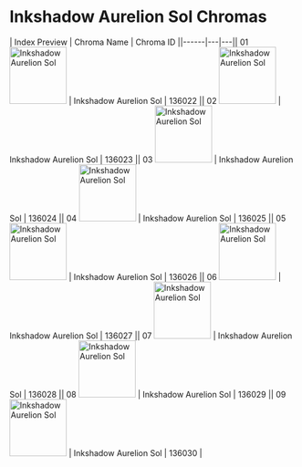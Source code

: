 # Inkshadow Aurelion Sol Chromas

| Index  Preview | Chroma Name | Chroma ID ||------|---|---|| 01  <img src='https://raw.communitydragon.org/latest/plugins/rcp-be-lol-game-data/global/default/v1/champion-chroma-images/136/136022.png' alt='Inkshadow Aurelion Sol' width='100'> | Inkshadow Aurelion Sol | 136022 || 02  <img src='https://raw.communitydragon.org/latest/plugins/rcp-be-lol-game-data/global/default/v1/champion-chroma-images/136/136023.png' alt='Inkshadow Aurelion Sol' width='100'> | Inkshadow Aurelion Sol | 136023 || 03  <img src='https://raw.communitydragon.org/latest/plugins/rcp-be-lol-game-data/global/default/v1/champion-chroma-images/136/136024.png' alt='Inkshadow Aurelion Sol' width='100'> | Inkshadow Aurelion Sol | 136024 || 04  <img src='https://raw.communitydragon.org/latest/plugins/rcp-be-lol-game-data/global/default/v1/champion-chroma-images/136/136025.png' alt='Inkshadow Aurelion Sol' width='100'> | Inkshadow Aurelion Sol | 136025 || 05  <img src='https://raw.communitydragon.org/latest/plugins/rcp-be-lol-game-data/global/default/v1/champion-chroma-images/136/136026.png' alt='Inkshadow Aurelion Sol' width='100'> | Inkshadow Aurelion Sol | 136026 || 06  <img src='https://raw.communitydragon.org/latest/plugins/rcp-be-lol-game-data/global/default/v1/champion-chroma-images/136/136027.png' alt='Inkshadow Aurelion Sol' width='100'> | Inkshadow Aurelion Sol | 136027 || 07  <img src='https://raw.communitydragon.org/latest/plugins/rcp-be-lol-game-data/global/default/v1/champion-chroma-images/136/136028.png' alt='Inkshadow Aurelion Sol' width='100'> | Inkshadow Aurelion Sol | 136028 || 08  <img src='https://raw.communitydragon.org/latest/plugins/rcp-be-lol-game-data/global/default/v1/champion-chroma-images/136/136029.png' alt='Inkshadow Aurelion Sol' width='100'> | Inkshadow Aurelion Sol | 136029 || 09  <img src='https://raw.communitydragon.org/latest/plugins/rcp-be-lol-game-data/global/default/v1/champion-chroma-images/136/136030.png' alt='Inkshadow Aurelion Sol' width='100'> | Inkshadow Aurelion Sol | 136030 |